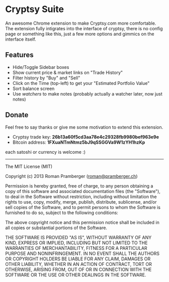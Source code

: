 # Cryptsy Suite

An awesome Chrome extension to make Cryptsy.com more comfortable. The extension fully intigrates into the interface of cryptsy, there is no config page or something like this, just a few more options and gimmics on the interface itself.

## Features

* Hide/Toggle Sidebar boxes
* Show current price & market links on "Trade History"
* Filter history by "Buy" and "Sell"
* Click on the Time (top-left) to get your "Estimated Portfolio Value"
* Sort balance screen
* Use _watchers_ to make notes (probably actually a watcher later, now just notes)

## Donate

Feel free to say thanks or give me some motivation to extend this extension.

* Cryptsy trade key: **26b13a60f5cd3aa78e4c29328fb9980bef963e9e**
* Bitcoin address: **1FXuaNTmNtmz5bJ9qSSGGVa9W1zYH1hzKp**

each satoshi or currency is welcome :)

---

The MIT License (MIT)

Copyright (c) 2013 Roman Pramberger (roman@pramberger.ch)

Permission is hereby granted, free of charge, to any person obtaining a copy
of this software and associated documentation files (the "Software"), to deal
in the Software without restriction, including without limitation the rights
to use, copy, modify, merge, publish, distribute, sublicense, and/or sell
copies of the Software, and to permit persons to whom the Software is
furnished to do so, subject to the following conditions:

The above copyright notice and this permission notice shall be included in
all copies or substantial portions of the Software.

THE SOFTWARE IS PROVIDED "AS IS", WITHOUT WARRANTY OF ANY KIND, EXPRESS OR
IMPLIED, INCLUDING BUT NOT LIMITED TO THE WARRANTIES OF MERCHANTABILITY,
FITNESS FOR A PARTICULAR PURPOSE AND NONINFRINGEMENT. IN NO EVENT SHALL THE
AUTHORS OR COPYRIGHT HOLDERS BE LIABLE FOR ANY CLAIM, DAMAGES OR OTHER
LIABILITY, WHETHER IN AN ACTION OF CONTRACT, TORT OR OTHERWISE, ARISING FROM,
OUT OF OR IN CONNECTION WITH THE SOFTWARE OR THE USE OR OTHER DEALINGS IN
THE SOFTWARE.